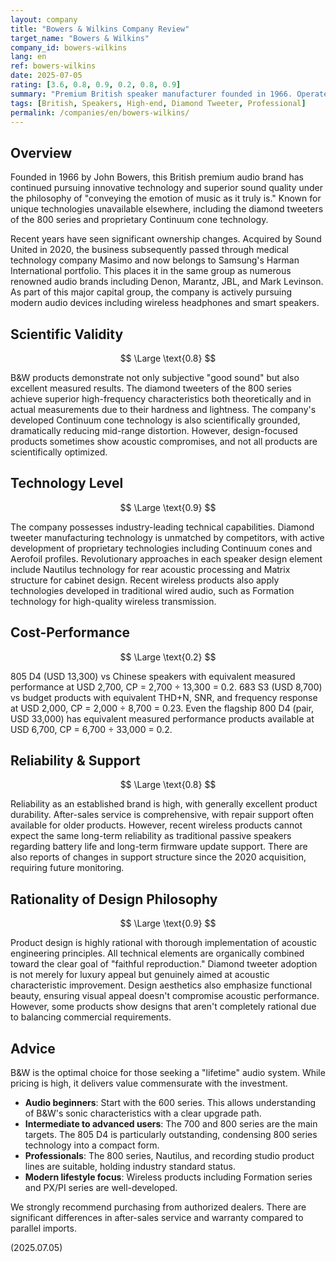 ```yaml
---
layout: company
title: "Bowers & Wilkins Company Review"
target_name: "Bowers & Wilkins"
company_id: bowers-wilkins
lang: en
ref: bowers-wilkins
date: 2025-07-05
rating: [3.6, 0.8, 0.9, 0.2, 0.8, 0.9]
summary: "Premium British speaker manufacturer founded in 1966. Operates across professional applications from cinemas to recording studios, as well as high-end audiophile products. The diamond tweeters of the 800 series are an iconic industry symbol. Recently expanded into wireless headphones and smart speakers, maintaining its traditional audio brand status while adapting to modern lifestyle needs."
tags: [British, Speakers, High-end, Diamond Tweeter, Professional]
permalink: /companies/en/bowers-wilkins/
---
```


## Overview

Founded in 1966 by John Bowers, this British premium audio brand has continued pursuing innovative technology and superior sound quality under the philosophy of "conveying the emotion of music as it truly is." Known for unique technologies unavailable elsewhere, including the diamond tweeters of the 800 series and proprietary Continuum cone technology.

Recent years have seen significant ownership changes. Acquired by Sound United in 2020, the business subsequently passed through medical technology company Masimo and now belongs to Samsung's Harman International portfolio. This places it in the same group as numerous renowned audio brands including Denon, Marantz, JBL, and Mark Levinson. As part of this major capital group, the company is actively pursuing modern audio devices including wireless headphones and smart speakers.

## Scientific Validity

$$ \Large \text{0.8} $$

B&W products demonstrate not only subjective "good sound" but also excellent measured results. The diamond tweeters of the 800 series achieve superior high-frequency characteristics both theoretically and in actual measurements due to their hardness and lightness. The company's developed Continuum cone technology is also scientifically grounded, dramatically reducing mid-range distortion. However, design-focused products sometimes show acoustic compromises, and not all products are scientifically optimized.

## Technology Level

$$ \Large \text{0.9} $$

The company possesses industry-leading technical capabilities. Diamond tweeter manufacturing technology is unmatched by competitors, with active development of proprietary technologies including Continuum cones and Aerofoil profiles. Revolutionary approaches in each speaker design element include Nautilus technology for rear acoustic processing and Matrix structure for cabinet design. Recent wireless products also apply technologies developed in traditional wired audio, such as Formation technology for high-quality wireless transmission.

## Cost-Performance

$$ \Large \text{0.2} $$

805 D4 (USD 13,300) vs Chinese speakers with equivalent measured performance at USD 2,700, CP = 2,700 ÷ 13,300 = 0.2. 683 S3 (USD 8,700) vs budget products with equivalent THD+N, SNR, and frequency response at USD 2,000, CP = 2,000 ÷ 8,700 = 0.23. Even the flagship 800 D4 (pair, USD 33,000) has equivalent measured performance products available at USD 6,700, CP = 6,700 ÷ 33,000 = 0.2.

## Reliability & Support

$$ \Large \text{0.8} $$

Reliability as an established brand is high, with generally excellent product durability. After-sales service is comprehensive, with repair support often available for older products. However, recent wireless products cannot expect the same long-term reliability as traditional passive speakers regarding battery life and long-term firmware update support. There are also reports of changes in support structure since the 2020 acquisition, requiring future monitoring.

## Rationality of Design Philosophy

$$ \Large \text{0.9} $$

Product design is highly rational with thorough implementation of acoustic engineering principles. All technical elements are organically combined toward the clear goal of "faithful reproduction." Diamond tweeter adoption is not merely for luxury appeal but genuinely aimed at acoustic characteristic improvement. Design aesthetics also emphasize functional beauty, ensuring visual appeal doesn't compromise acoustic performance. However, some products show designs that aren't completely rational due to balancing commercial requirements.

## Advice

B&W is the optimal choice for those seeking a "lifetime" audio system. While pricing is high, it delivers value commensurate with the investment.

- **Audio beginners**: Start with the 600 series. This allows understanding of B&W's sonic characteristics with a clear upgrade path.
- **Intermediate to advanced users**: The 700 and 800 series are the main targets. The 805 D4 is particularly outstanding, condensing 800 series technology into a compact form.
- **Professionals**: The 800 series, Nautilus, and recording studio product lines are suitable, holding industry standard status.
- **Modern lifestyle focus**: Wireless products including Formation series and PX/PI series are well-developed.

We strongly recommend purchasing from authorized dealers. There are significant differences in after-sales service and warranty compared to parallel imports.

(2025.07.05)